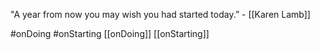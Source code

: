 "A year from now you may wish you had started today.” - [[Karen Lamb]] 

#onDoing #onStarting
[[onDoing]] [[onStarting]]